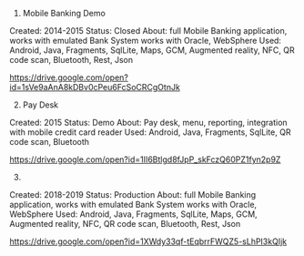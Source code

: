 1. Mobile Banking Demo

Created: 2014-2015
Status: Closed
About: full Mobile Banking application, works with emulated Bank System works with Oracle, WebSphere
Used: Android, Java, Fragments, SqlLite, Maps, GCM, Augmented reality, NFC, QR code scan, Bluetooth, Rest, Json 

https://drive.google.com/open?id=1sVe9aAnA8kDBv0cPeu6FcSoCRCgOtnJk

2. Pay Desk 

Created: 2015
Status: Demo
About: Pay desk, menu, reporting, integration with mobile credit card reader
Used: Android, Java, Fragments, SqlLite, QR code scan, Bluetooth

https://drive.google.com/open?id=1II6Btlgd8fJpP_skFczQ60PZ1fyn2p9Z

3.
Created: 2018-2019
Status: Production
About: full Mobile Banking application, works with emulated Bank System works with Oracle, WebSphere
Used: Android, Java, Fragments, SqlLite, Maps, GCM, Augmented reality, NFC, QR code scan, Bluetooth, Rest, Json 

https://drive.google.com/open?id=1XWdy33qf-tEqbrrFWQZ5-sLhPI3kQIjk

